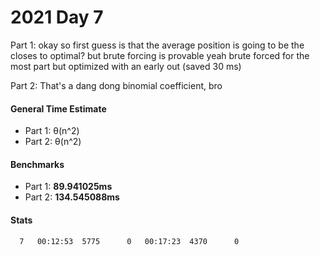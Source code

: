 # 2021 Day 7

Part 1: okay so first guess is that the average position is going to be the closes to optimal? but brute forcing is provable
yeah brute forced for the most part but optimized with an early out (saved 30 ms)

Part 2: That's a dang dong binomial coefficient, bro

#### General Time Estimate
- Part 1: θ(n^2) 
- Part 2: θ(n^2)

#### Benchmarks
- Part 1: **89.941025ms**
- Part 2: **134.545088ms**



#### Stats
```
  7   00:12:53  5775      0   00:17:23  4370      0
```